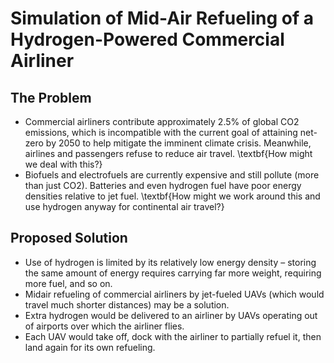 # Simulation of Mid-Air Refueling of a Hydrogen-Powered Commercial Airliner

## The Problem
- Commercial airliners contribute approximately 2.5\% of global CO2 emissions, which is incompatible with the current goal of attaining net-zero by 2050 to help mitigate the imminent climate crisis. Meanwhile, airlines and passengers refuse to reduce air travel. \textbf{How might we deal with this?}
- Biofuels and electrofuels are currently expensive and still pollute (more than just CO2). Batteries and even hydrogen fuel have poor energy densities relative to jet fuel. \textbf{How might we work around this and use hydrogen anyway for continental air travel?}

## Proposed Solution
- Use of hydrogen is limited by its relatively low energy density – storing the same amount of energy requires carrying far more weight, requiring more fuel, and so on.
- Midair refueling of commercial airliners by jet-fueled UAVs (which would travel much shorter distances) may be a solution.
- Extra hydrogen would be delivered to an airliner by UAVs operating out of airports over which the airliner flies.
- Each UAV would take off, dock with the airliner to partially refuel it, then land again for its own refueling.
